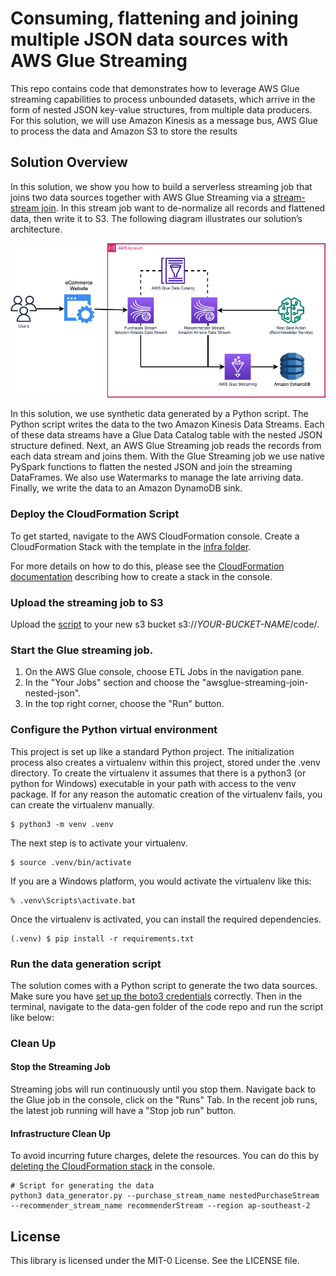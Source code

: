 # Consuming, flattening and joining multiple JSON data sources with AWS Glue Streaming
This repo contains code that demonstrates how to leverage AWS Glue streaming capabilities to process unbounded datasets, which arrive in the form of nested JSON key-value structures, 
from multiple data producers. For this solution, we will use Amazon Kinesis as a message bus, AWS Glue to process the data and Amazon S3 to store the results

## Solution Overview
In this solution, we show you how to build a serverless streaming job that joins two data sources together with AWS Glue Streaming via a [stream-stream join](https://spark.apache.org/docs/latest/structured-streaming-programming-guide.html#stream-stream-joins). 
In this stream job want to de-normalize all records and flattened data, then write it to S3. The following diagram illustrates our solution’s architecture.

![Alt text](docs/images/nested_joins_diagrams_architecture_dynamodb_sink.png?raw=true "Title")

In this solution, we use synthetic data generated by a Python script. The Python script writes the data to the two Amazon Kinesis Data Streams. 
Each of these data streams have a Glue Data Catalog table with the nested JSON structure defined. 
Next, an AWS Glue Streaming job reads the records from each data stream and joins them. 
With the Glue Streaming job we use native PySpark functions to flatten the nested JSON and join the streaming DataFrames. 
We also use Watermarks to manage the late arriving data. Finally, we write the data to an Amazon DynamoDB sink.

### Deploy the CloudFormation Script

To get started, navigate to the AWS CloudFormation console. Create a CloudFormation Stack with the template in the [infra folder](https://github.com/aws-samples/consuming-flattening-and-joining-multiple-json-data-sources-with-aws-glue-streaming/tree/main/infra).

For more details on how to do this, please see the [CloudFormation documentation](https://docs.aws.amazon.com/AWSCloudFormation/latest/UserGuide/cfn-console-create-stack.html) describing how to create a stack in the console.

### Upload the streaming job to S3
Upload the [script](src/streaming_join_job.py) to your new s3 bucket s3://*YOUR-BUCKET-NAME*/code/.

### Start the Glue streaming job.
1. On the AWS Glue console, choose ETL Jobs in the navigation pane.
2. In the "Your Jobs" section and choose the "awsglue-streaming-join-nested-json". 
3. In the top right corner, choose the "Run" button.


### Configure the Python virtual environment
This project is set up like a standard Python project. 
The initialization process also creates a virtualenv within this project, 
stored under the .venv directory. 
To create the virtualenv it assumes that there is a python3 (or python for Windows) 
executable in your path with access to the venv package. 
If for any reason the automatic creation of the virtualenv fails, you can create the virtualenv manually.
 
```
$ python3 -m venv .venv
```

The next step is to activate your virtualenv.

```
$ source .venv/bin/activate
```
If you are a Windows platform, you would activate the virtualenv like this:
```
% .venv\Scripts\activate.bat
```
Once the virtualenv is activated, you can install the required dependencies.

```
(.venv) $ pip install -r requirements.txt
```

### Run the data generation script
The solution comes with a Python script to generate the two data sources. 
Make sure you have [set up the boto3 credentials](https://boto3.amazonaws.com/v1/documentation/api/latest/guide/credentials.html) correctly. Then in the terminal, navigate to the data-gen folder of the code repo and run the script like below:


### Clean Up
#### Stop the Streaming Job
Streaming jobs will run continuously until you stop them. Navigate back to the Glue job in the console, click on the "Runs" Tab.
In the recent job runs, the latest job running will have a "Stop job run" button.

#### Infrastructure Clean Up
To avoid incurring future charges, delete the resources. You can do this by [deleting the CloudFormation stack](https://docs.aws.amazon.com/AWSCloudFormation/latest/UserGuide/cfn-console-delete-stack.html) in the console.

```
# Script for generating the data
python3 data_generator.py --purchase_stream_name nestedPurchaseStream --recommender_stream_name recommenderStream --region ap-southeast-2
```

## License
This library is licensed under the MIT-0 License. See the LICENSE file.
